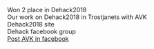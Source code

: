 Won 2 place in Dehack2018<br>
Our work on Dehack2018 in Trostjanets with AVK <a href="https://eugenewolf507.github.io/dehack2018tr/build/"></a><br>
Dehack2018 site <a href="https://dehack.today/"></a><br>
Dehack facebook group <a href="https://www.facebook.com/dehackukraine/"></a><br>
<a href="https://www.facebook.com/KyivCyclistsAssociation/posts/2170216106351333?__xts__%5B0%5D=68.ARDt4eG1J2HtwzvGWOC36uKkuXIzm1pdpqL0xgxwoLb3IS6EcsnAmHeOW0Aaz1s0M2IvAaU0btPeb-6vbpUWNiFoWZSVblxORcCksusOVRNMrHL90JL-FEypR09zc8LOU2RroxBCWb3kvrsz6uu4aN3zeE32ImFM7cC30_tbCbezSe709T7e7geiTyQDxDSR7a2k3WTaIw84_-Gx6mqJwPy48gw&__tn__=-R">Post AVK in facebook</a><br>



